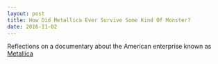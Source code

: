 ```yaml
---
layout: post
title: How Did Metallica Ever Survive Some Kind Of Monster?
date: 2016-11-02
---
```


Reflections on a documentary about the American enterprise known as [Metallica](https://theconcourse.deadspin.com/how-did-metallica-ever-survive-some-kind-of-monster-1603222314)
